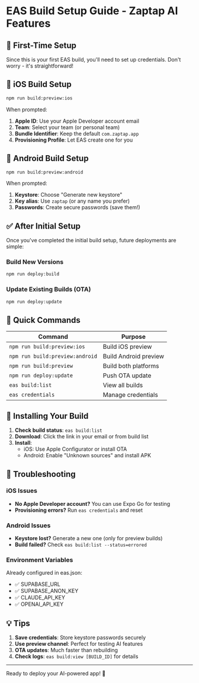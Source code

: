 # EAS Build Setup Guide - Zaptap AI Features

## 🚀 First-Time Setup

Since this is your first EAS build, you'll need to set up credentials. Don't worry - it's straightforward!

## 📱 iOS Build Setup

```bash
npm run build:preview:ios
```

When prompted:
1. **Apple ID**: Use your Apple Developer account email
2. **Team**: Select your team (or personal team)
3. **Bundle Identifier**: Keep the default `com.zaptap.app`
4. **Provisioning Profile**: Let EAS create one for you

## 🤖 Android Build Setup

```bash
npm run build:preview:android
```

When prompted:
1. **Keystore**: Choose "Generate new keystore"
2. **Key alias**: Use `zaptap` (or any name you prefer)
3. **Passwords**: Create secure passwords (save them!)

## ✅ After Initial Setup

Once you've completed the initial build setup, future deployments are simple:

### Build New Versions
```bash
npm run deploy:build
```

### Update Existing Builds (OTA)
```bash
npm run deploy:update
```

## 🎯 Quick Commands

| Command | Purpose |
|---------|---------|
| `npm run build:preview:ios` | Build iOS preview |
| `npm run build:preview:android` | Build Android preview |
| `npm run build:preview` | Build both platforms |
| `npm run deploy:update` | Push OTA update |
| `eas build:list` | View all builds |
| `eas credentials` | Manage credentials |

## 📲 Installing Your Build

1. **Check build status**: `eas build:list`
2. **Download**: Click the link in your email or from build list
3. **Install**:
   - iOS: Use Apple Configurator or install OTA
   - Android: Enable "Unknown sources" and install APK

## 🔧 Troubleshooting

### iOS Issues
- **No Apple Developer account?** You can use Expo Go for testing
- **Provisioning errors?** Run `eas credentials` and reset

### Android Issues  
- **Keystore lost?** Generate a new one (only for preview builds)
- **Build failed?** Check `eas build:list --status=errored`

### Environment Variables
Already configured in eas.json:
- ✅ SUPABASE_URL
- ✅ SUPABASE_ANON_KEY
- ✅ CLAUDE_API_KEY
- ✅ OPENAI_API_KEY

## 💡 Tips

1. **Save credentials**: Store keystore passwords securely
2. **Use preview channel**: Perfect for testing AI features
3. **OTA updates**: Much faster than rebuilding
4. **Check logs**: `eas build:view [BUILD_ID]` for details

---

Ready to deploy your AI-powered app! 🎉